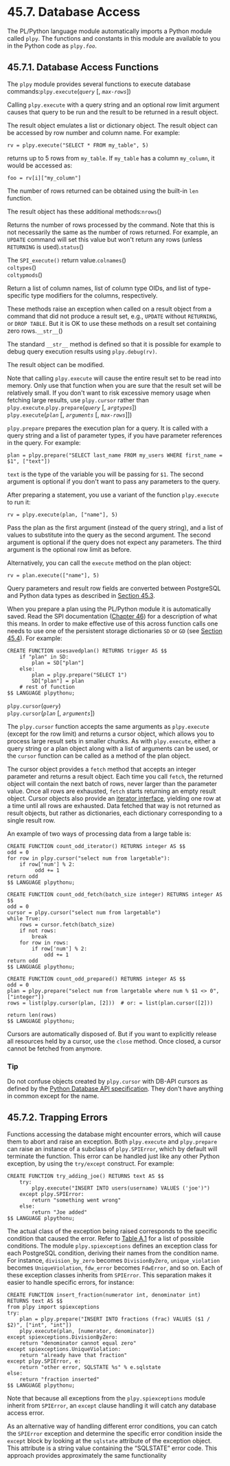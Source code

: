 # 45.7. Database Access

The PL/Python language module automatically imports a Python module called `plpy`. The functions and constants in this module are available to you in the Python code as `plpy.`_`foo`_.

## 45.7.1. Database Access Functions

The `plpy` module provides several functions to execute database commands:`plpy.execute`\(_`query`_ \[, _`max-rows`_\]\)

Calling `plpy.execute` with a query string and an optional row limit argument causes that query to be run and the result to be returned in a result object.

The result object emulates a list or dictionary object. The result object can be accessed by row number and column name. For example:

```text
rv = plpy.execute("SELECT * FROM my_table", 5)
```

returns up to 5 rows from `my_table`. If `my_table` has a column `my_column`, it would be accessed as:

```text
foo = rv[i]["my_column"]
```

The number of rows returned can be obtained using the built-in `len` function.

The result object has these additional methods:`nrows`\(\)

Returns the number of rows processed by the command. Note that this is not necessarily the same as the number of rows returned. For example, an `UPDATE` command will set this value but won't return any rows \(unless `RETURNING` is used\).`status`\(\)

The `SPI_execute()` return value.`colnames`\(\)  
`coltypes`\(\)  
`coltypmods`\(\)

Return a list of column names, list of column type OIDs, and list of type-specific type modifiers for the columns, respectively.

These methods raise an exception when called on a result object from a command that did not produce a result set, e.g., `UPDATE` without `RETURNING`, or `DROP TABLE`. But it is OK to use these methods on a result set containing zero rows.`__str__`\(\)

The standard `__str__` method is defined so that it is possible for example to debug query execution results using `plpy.debug(rv)`.

The result object can be modified.

Note that calling `plpy.execute` will cause the entire result set to be read into memory. Only use that function when you are sure that the result set will be relatively small. If you don't want to risk excessive memory usage when fetching large results, use `plpy.cursor` rather than `plpy.execute`.`plpy.prepare`\(_`query`_ \[, _`argtypes`_\]\)  
`plpy.execute`\(_`plan`_ \[, _`arguments`_ \[, _`max-rows`_\]\]\)

`plpy.prepare` prepares the execution plan for a query. It is called with a query string and a list of parameter types, if you have parameter references in the query. For example:

```text
plan = plpy.prepare("SELECT last_name FROM my_users WHERE first_name = $1", ["text"])
```

`text` is the type of the variable you will be passing for `$1`. The second argument is optional if you don't want to pass any parameters to the query.

After preparing a statement, you use a variant of the function `plpy.execute` to run it:

```text
rv = plpy.execute(plan, ["name"], 5)
```

Pass the plan as the first argument \(instead of the query string\), and a list of values to substitute into the query as the second argument. The second argument is optional if the query does not expect any parameters. The third argument is the optional row limit as before.

Alternatively, you can call the `execute` method on the plan object:

```text
rv = plan.execute(["name"], 5)
```

Query parameters and result row fields are converted between PostgreSQL and Python data types as described in [Section 45.3](https://www.postgresql.org/docs/12/plpython-data.html).

When you prepare a plan using the PL/Python module it is automatically saved. Read the SPI documentation \([Chapter 46](https://www.postgresql.org/docs/12/spi.html)\) for a description of what this means. In order to make effective use of this across function calls one needs to use one of the persistent storage dictionaries `SD` or `GD` \(see [Section 45.4](https://www.postgresql.org/docs/12/plpython-sharing.html)\). For example:

```text
CREATE FUNCTION usesavedplan() RETURNS trigger AS $$
    if "plan" in SD:
        plan = SD["plan"]
    else:
        plan = plpy.prepare("SELECT 1")
        SD["plan"] = plan
    # rest of function
$$ LANGUAGE plpythonu;
```

`plpy.cursor`\(_`query`_\)  
`plpy.cursor`\(_`plan`_ \[, _`arguments`_\]\)

The `plpy.cursor` function accepts the same arguments as `plpy.execute` \(except for the row limit\) and returns a cursor object, which allows you to process large result sets in smaller chunks. As with `plpy.execute`, either a query string or a plan object along with a list of arguments can be used, or the `cursor` function can be called as a method of the plan object.

The cursor object provides a `fetch` method that accepts an integer parameter and returns a result object. Each time you call `fetch`, the returned object will contain the next batch of rows, never larger than the parameter value. Once all rows are exhausted, `fetch` starts returning an empty result object. Cursor objects also provide an [iterator interface](https://docs.python.org/library/stdtypes.html#iterator-types), yielding one row at a time until all rows are exhausted. Data fetched that way is not returned as result objects, but rather as dictionaries, each dictionary corresponding to a single result row.

An example of two ways of processing data from a large table is:

```text
CREATE FUNCTION count_odd_iterator() RETURNS integer AS $$
odd = 0
for row in plpy.cursor("select num from largetable"):
    if row['num'] % 2:
         odd += 1
return odd
$$ LANGUAGE plpythonu;

CREATE FUNCTION count_odd_fetch(batch_size integer) RETURNS integer AS $$
odd = 0
cursor = plpy.cursor("select num from largetable")
while True:
    rows = cursor.fetch(batch_size)
    if not rows:
        break
    for row in rows:
        if row['num'] % 2:
            odd += 1
return odd
$$ LANGUAGE plpythonu;

CREATE FUNCTION count_odd_prepared() RETURNS integer AS $$
odd = 0
plan = plpy.prepare("select num from largetable where num % $1 <> 0", ["integer"])
rows = list(plpy.cursor(plan, [2]))  # or: = list(plan.cursor([2]))

return len(rows)
$$ LANGUAGE plpythonu;
```

Cursors are automatically disposed of. But if you want to explicitly release all resources held by a cursor, use the `close` method. Once closed, a cursor cannot be fetched from anymore.

### Tip

Do not confuse objects created by `plpy.cursor` with DB-API cursors as defined by the [Python Database API specification](https://www.python.org/dev/peps/pep-0249/). They don't have anything in common except for the name.

## 45.7.2. Trapping Errors

Functions accessing the database might encounter errors, which will cause them to abort and raise an exception. Both `plpy.execute` and `plpy.prepare` can raise an instance of a subclass of `plpy.SPIError`, which by default will terminate the function. This error can be handled just like any other Python exception, by using the `try/except` construct. For example:

```text
CREATE FUNCTION try_adding_joe() RETURNS text AS $$
    try:
        plpy.execute("INSERT INTO users(username) VALUES ('joe')")
    except plpy.SPIError:
        return "something went wrong"
    else:
        return "Joe added"
$$ LANGUAGE plpythonu;
```

The actual class of the exception being raised corresponds to the specific condition that caused the error. Refer to [Table A.1](https://www.postgresql.org/docs/12/errcodes-appendix.html#ERRCODES-TABLE) for a list of possible conditions. The module `plpy.spiexceptions` defines an exception class for each PostgreSQL condition, deriving their names from the condition name. For instance, `division_by_zero` becomes `DivisionByZero`, `unique_violation` becomes `UniqueViolation`, `fdw_error` becomes `FdwError`, and so on. Each of these exception classes inherits from `SPIError`. This separation makes it easier to handle specific errors, for instance:

```text
CREATE FUNCTION insert_fraction(numerator int, denominator int) RETURNS text AS $$
from plpy import spiexceptions
try:
    plan = plpy.prepare("INSERT INTO fractions (frac) VALUES ($1 / $2)", ["int", "int"])
    plpy.execute(plan, [numerator, denominator])
except spiexceptions.DivisionByZero:
    return "denominator cannot equal zero"
except spiexceptions.UniqueViolation:
    return "already have that fraction"
except plpy.SPIError, e:
    return "other error, SQLSTATE %s" % e.sqlstate
else:
    return "fraction inserted"
$$ LANGUAGE plpythonu;
```

Note that because all exceptions from the `plpy.spiexceptions` module inherit from `SPIError`, an `except` clause handling it will catch any database access error.

As an alternative way of handling different error conditions, you can catch the `SPIError` exception and determine the specific error condition inside the `except` block by looking at the `sqlstate` attribute of the exception object. This attribute is a string value containing the “SQLSTATE” error code. This approach provides approximately the same functionality

